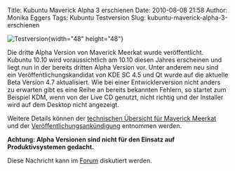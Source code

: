 Title: Kubuntu Maverick Alpha 3 erschienen
Date: 2010-08-08 21:58
Author: Monika Eggers
Tags: Kubuntu Testversion
Slug: kubuntu-maverick-alpha-3-erschienen

![Testversion](http://wiki.kubuntu-de.org/images/Testsoftware48x48.png){width="48"
height="48"}

Die dritte Alpha Version von Maverick Meerkat wurde veröffentlicht.
Kubuntu 10.10 wird voraussichtlich am 10.10 diesen Jahres erscheinen und
liegt nun in der bereits dritten Alpha Version vor. Unter anderem neu
sind ein Veröffentlichungskandidat von KDE SC 4.5 und Qt wurde auf die
aktuelle Beta Version 4.7 aktualisiert. Wie bei einer Entwicklerversion
nicht anders zu erwarten gibt es eine Reihe an bereits bekannten
Fehlern, so startet zum Beispiel KDM, wenn von der Live CD genutzt,
nicht richtig und der Installer wird auf dem Desktop nicht angezeigt.


Weitere Details können der [technischen Übersicht für Maverick
Meerkat](https://wiki.ubuntu.com/MaverickMeerkat/TechnicalOverview "https://wiki.ubuntu.com/MaverickMeerkat/TechnicalOverview")
und der
[Veröffentlichungsankündigung](https://wiki.kubuntu.org/MaverickMeerkat/Alpha3/Kubuntu "https://wiki.kubuntu.org/MaverickMeerkat/Alpha3/Kubuntu")
entnommen werden.


<!--break--><!--break-->

**Achtung: Alpha Versionen sind nicht für den Einsatz auf
Produktivsystemen gedacht.**


Diese Nachricht kann im
[Forum](http://forum.kubuntu-de.org/index.php?board=1.0 "http://forum.kubuntu-de.org/index.php?board=1.0")
diskutiert werden.




